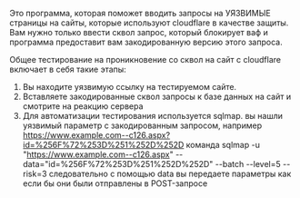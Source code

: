 Это программа, которая поможет вводить запросы на УЯЗВИМЫЕ страницы на сайты, которые используют cloudflare в качестве защиты. Вам нужно только ввести сквол запрос, который блокирует ваф 
и программа предоставит вам закодированную версию этого запроса.

Общее тестирование на проникновение со сквол на сайт с cloudflare включает в себя такие этапы:
1. Вы находите уязвимую ссылку на тестируемом сайте.
2. Вставляете закодированные сквол запросы к базе данных на сайт и смотрите на реакцию сервера
3. Для автоматизации тестирования используется sqlmap. вы нашли уязвимый параметр с закодированным запросом, например https://www.example.com--c126.aspx?id=%256F%72%253D%251%252D%252D
команда sqlmap -u "https://www.example.com--c126.aspx" --data="id=%256F%72%253D%251%252D%252D" --batch --level=5 --risk=3
следовательно с помощью data вы передаете параметры как если бы они были отправлены в POST-запросе
